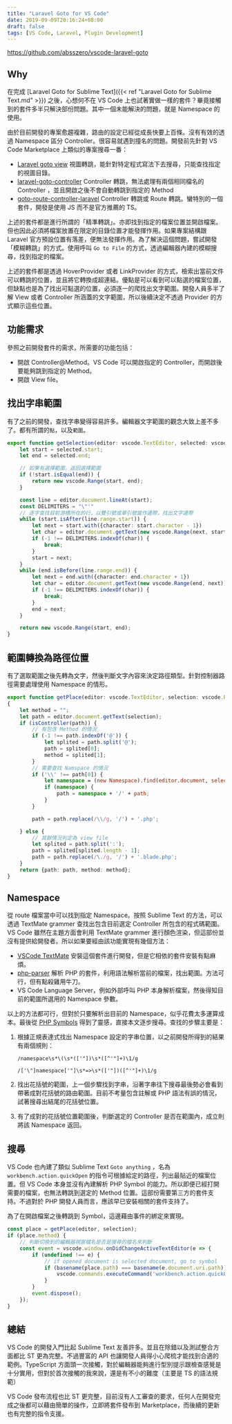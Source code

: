 ```yaml
---
title: "Laravel Goto for VS Code"
date: 2019-09-09T20:16:24+08:00
draft: false
tags: [VS Code, Laravel, Plugin Development]
---
```






https://github.com/absszero/vscode-laravel-goto

## Why

在完成 [Laravel Goto for Sublime Text]({{< ref "Laravel Goto for Sublime Text.md" >}}) 之後，心想何不在 VS Code 上也試著實做一樣的套件？畢竟接觸到的套件多半只解決部份問題。其中一個未能解決的問題，就是 Namespace 的使用。

由於目前開發的專案愈趨複雜，路由的設定已經從成長快要上百條。沒有有效的透過 Namespace 區分 Controller。很容易就遇到撞名的問題。開發前先針對 VS Code Marketplace 上類似的專案搜尋一番：

- [Laravel goto view](https://marketplace.visualstudio.com/items?itemName=codingyu.laravel-goto-view) 視圖轉跳，能針對特定程式寫法下去搜尋，只能查找指定的視圖目錄。
- [laravel-goto-controller](https://marketplace.visualstudio.com/items?itemName=stef-k.laravel-goto-controller) Controller 轉跳，無法處理有兩個相同檔名的 Controller ，並且開啟之後不會自動轉跳到指定的 Method
- [goto-route-controller-laravel](https://marketplace.visualstudio.com/items?itemName=erlangparasu.goto-route-controller-laravel) Controller 轉跳或 Route 轉跳。蠻特別的一個套件，開發是使用 JS 而不是官方推薦的 TS。

上述的套件都是進行所謂的「精準轉跳」。亦即找到指定的檔案位置並開啟檔案。但也因此必須將檔案放置在限定的目錄位置才能發揮作用。如果專案結構跟 Laravel 官方預設位置有落差，便無法發揮作用。為了解決這個問題，嘗試開發「模糊轉跳」的方式。使用呼叫 `Go to File` 的方式，透過編輯器內建的模糊搜尋，找到指定的檔案。

上述的套件都是透過 HoverProvider 或者 LinkProvider 的方式，檢索出當前文件可以轉跳的位置，並且將它轉換成超連結。優點是可以看到可以點選的檔案位置，但缺點也是為了找出可點選的位置，必須逐一的爬找出文字範圍。開發人員多半了解 View 或者 Controller 所涵蓋的文字範圍，所以後續決定不透過 Provider 的方式顯示這些位置。



## 功能需求

參照之前開發套件的需求，所需要的功能包括：

- 開啟 Controller@Method。VS Code 可以開啟指定的 Controller，而開啟後要能夠跳到指定的 Method。
- 開啟 View file。



## 找出字串範圍

有了之前的開發，查找字串變得容易許多。編輯器文字範圍的觀念大致上差不多了。都有所謂的`點`，以及`範圍`。

```typescript
export function getSelection(editor: vscode.TextEditor, selected: vscode.Selection) : vscode.Range {
	let start = selected.start;
	let end = selected.end;

    // 如果有選擇範圍，返回選擇範圍
	if (!start.isEqual(end)) {
		return new vscode.Range(start, end);
	}

	const line = editor.document.lineAt(start);
	const DELIMITERS = "\"'"
    // 逐字查找目前游標所在的行，以雙引號或單引號當作邊際，找出文字邊際
	while (start.isAfter(line.range.start)) {
		let next = start.with({character: start.character - 1})
		let char = editor.document.getText(new vscode.Range(next, start));
		if (-1 !== DELIMITERS.indexOf(char)) {
			break;
		}
		start = next;
	}
	while (end.isBefore(line.range.end)) {
		let next = end.with({character: end.character + 1})
		let char = editor.document.getText(new vscode.Range(end, next));
		if (-1 !== DELIMITERS.indexOf(char)) {
			break;
		}
		end = next;
	}

	return new vscode.Range(start, end);
}
```



## 範圍轉換為路徑位置

有了選取範圍之後先轉為文字，然後判斷文字內容來決定路徑類型。針對控制器路徑需要處理使用 Namespace 的情形。

```typescript
export function getPlace(editor: vscode.TextEditor, selection: vscode.Range) : { path: string; method: string; }
{
	let method = "";
	let path = editor.document.getText(selection);
	if (isController(path)) {
        // 有包含 Method 的情況
		if (-1 !== path.indexOf('@')) {
			let splited = path.split('@');
			path = splited[0];
			method = splited[1];
		}
		// 需要查找 Namspace 的情況
		if ('\\' !== path[0]) {
			let namespace = (new Namespace).find(editor.document, selection);
			if (namespace) {
				path = namespace + '/' + path;
			}
		}

		path = path.replace(/\\/g, '/') + '.php';

	} else {
        // 其餘情況判定為 view file
		let splited = path.split(':');
		path = splited[splited.length - 1];
		path = path.replace(/\./g, '/') + '.blade.php';
	}
	return {path: path, method: method};
}
```



## Namespace 

從 route 檔案當中可以找到指定 Namespace。按照 Sublime Text 的方法，可以透過 TextMate grammer 查找出包含目前選定 Controller 所包含的程式碼範圍。VS Code 雖然在主題方面會利用 TextMate grammer 進行顏色渲染，但這部份並沒有提供給開發者。所以如果要經由該功能實現有幾個方法：

- [VSCode TextMate](https://github.com/microsoft/vscode-textmate) 安裝這個套件進行開發，但是它相依的套件安裝有點麻煩。
- [php-parser](https://www.npmjs.com/package/php-parser) 解析 PHP 的套件，利用語法解析當前的檔案，找出範圍。方法可行，但有點殺雞用牛刀。
- VS Code Language Server，例如外部呼叫 PHP 本身解析檔案，然後得知目前的範圍所選用的 Namespace 參數。

以上的方法都可行，但對於只要解析出目前的 Namespace，似乎花費太多運算成本。最後從 [PHP Symbols](https://marketplace.visualstudio.com/items?itemName=linyang95.php-symbols) 得到了靈感，直接本文逐步搜尋。查找的步驟主要是：

1. 根據正規表達式找出 Namespace 設定的字串位置，以之前開發所得到的結果有兩個規則：

    `/namespace\s*\(\s*(['"])\s*([^'"]+)\1/g`   
    
    `/['\"]namespace['"]\s*=>\s*(['"])([^'"]+)\1/g`
    
2. 找出花括號的範圍，上一個步驟找到字串，沿著字串往下搜尋最後勢必會看到帶著成對花括號的路由範圍。目前不考量包含註解或 PHP 語法有誤的情況，試著搜尋出結尾的花括號位置。

3. 有了成對的花括號位置範圍後，判斷選定的 Controller 是否在範圍內，成立則將該 Namespace 返回。



## 搜尋

VS Code 也內建了類似 Sublime Text `Goto anything`  ，名為 `workbench.action.quickOpen` 的指令可根據給定的路徑，列出最貼近的檔案位置。但 VS Code 本身並沒有內建解析 PHP Symbol 的能力。所以即便已經打開需要的檔案，也無法轉跳到選定的 Method 位置。這部份需要第三方的套件支持。不過對於 PHP 開發人員而言，應該早已安裝相關的套件支持了。

為了在開啟檔案之後轉跳到 Symbol，這邊藉由事件的綁定來實現。

```typescript
const place = getPlace(editor, selection);
if (place.method) {
    // 判斷切換到的編輯器視窗檔名是否是搜尋的檔名來判斷
    const event = vscode.window.onDidChangeActiveTextEditor(e => {
        if (undefined !== e) {
            // if opened document is selected document, go to symbol
            if (basename(place.path) === basename(e.document.uri.path)) {
                vscode.commands.executeCommand('workbench.action.quickOpen', '@' + place.method);
            }
        }
        event.dispose();
    });
}
```



## 總結

VS Code 的開發入門比起 Sublime Text 友善許多。並且在除錯以及測試整合方面都比 ST 更為完整。不過豐富的 API 也讓開發人員得小心爬梳才能找到合適的範例。TypeScript 方面頭一次接觸，對於編輯器能夠進行型別提示跟檢查感覺是十分實用，但對於首次接觸的我來說，還是有不小的難度（主要是 TS 的語法規範）

VS Code 發布流程也比 ST 更完整，目前沒有人工審查的要求，任何人在開發完成之後都可以藉由簡單的操作，立即將套件發布到 Marketplace，而後續的更新也有完整的指令支援。